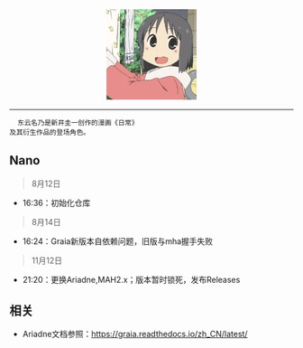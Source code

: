 <div align="center">
   <img width="160" src="Nano.jpg" alt="logo">
</div>

---
```txt
  东云名乃是新井圭一创作的漫画《日常》
及其衍生作品的登场角色。
```

## Nano
> 8月12日
- 16:36：初始化仓库

> 8月14日
- 16:24：Graia新版本自依赖问题，旧版与mha握手失败

> 11月12日
- 21:20：更换Ariadne,MAH2.x；版本暂时锁死，发布Releases

## 相关
- Ariadne文档参照：https://graia.readthedocs.io/zh_CN/latest/
